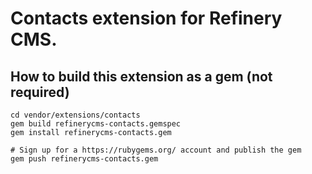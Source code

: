 # Contacts extension for Refinery CMS.

## How to build this extension as a gem (not required)

    cd vendor/extensions/contacts
    gem build refinerycms-contacts.gemspec
    gem install refinerycms-contacts.gem

    # Sign up for a https://rubygems.org/ account and publish the gem
    gem push refinerycms-contacts.gem
